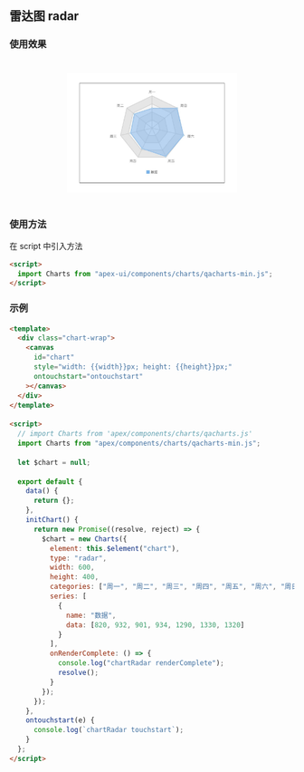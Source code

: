 ## 雷达图 radar

### 使用效果

<div style="text-align: center;margin: 40px;">
  <img src="../assets/charts-radar-1.jpg" alt="charts-radar-1" style="width:300px" />
</div>

### 使用方法

在 script 中引入方法

```html
<script>
  import Charts from "apex-ui/components/charts/qacharts-min.js";
</script>
```

### 示例

```html
<template>
  <div class="chart-wrap">
    <canvas
      id="chart"
      style="width: {{width}}px; height: {{height}}px;"
      ontouchstart="ontouchstart"
    ></canvas>
  </div>
</template>

<script>
  // import Charts from 'apex/components/charts/qacharts.js'
  import Charts from "apex/components/charts/qacharts-min.js";

  let $chart = null;

  export default {
    data() {
      return {};
    },
    initChart() {
      return new Promise((resolve, reject) => {
        $chart = new Charts({
          element: this.$element("chart"),
          type: "radar",
          width: 600,
          height: 400,
          categories: ["周一", "周二", "周三", "周四", "周五", "周六", "周日"],
          series: [
            {
              name: "数据",
              data: [820, 932, 901, 934, 1290, 1330, 1320]
            }
          ],
          onRenderComplete: () => {
            console.log("chartRadar renderComplete");
            resolve();
          }
        });
      });
    },
    ontouchstart(e) {
      console.log(`chartRadar touchstart`);
    }
  };
</script>
```
